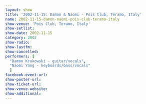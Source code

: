 ```yaml
---
layout: show
title: '2002-11-15: Damon & Naomi - Pois Club, Teramo, Italy'
name: 2002-11-15-damon-naomi-pois-club-teramo-italy
show-venue: 'Pois Club, Teramo, Italy'
show-setlist: 
show-date: 2002-11-15
category: 2002
show-radio: 
show-lastfm: 
show-cancelled: 
performers: [
  "Damon Krukowski - guitar/vocals",
  "Naomi Yang - keyboards/bass/vocals"
  ]
facebook-event-url: 
show-poster-url: 
show-ticket-url: 
show-venue-website: 
show-additional: 
---
```


